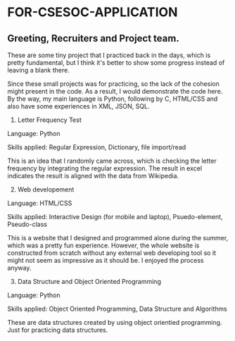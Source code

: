# FOR-CSESOC-APPLICATION

<h2> Greeting, Recruiters and Project team.</h2>
  These are some tiny project that I practiced back in the days, which is pretty fundamental, but I think it's better to show some progress instead of leaving a blank there. 
  
  Since these small projects was for practicing, so the lack of the cohesion might present in the code. As a result, I would demonstrate the code here. By the way, my main language is Python, following by C, HTML/CSS and also have some experiences in XML, JSON, SQL.
  
  1. Letter Frequency Test
  
  Language: Python
  
  Skills applied: Regular Expression, Dictionary, file import/read
  
  This is an idea that I randomly came across, which is checking the letter frequency by integrating the regular expression. The result in excel indicates the result is aligned with the data from Wikipedia.
  
  2. Web developement
  
  Language: HTML/CSS
  
  Skills applied: Interactive Design (for mobile and laptop), Psuedo-element, Pseudo-class
  
  This is a website that I designed and programmed alone during the summer, which was a pretty fun experience. However, the whole website is constructed from scratch without any external web developing tool so it might not seem as impressive as it should be. I enjoyed the process anyway.  
  
  3. Data Structure and Object Oriented Programming
  
  Language: Python
  
  Skills applied: Object Oriented Programming, Data Structure and Algorithms
  
  These are data structures created by using object orientied programming. Just for practicing data structures.
  
